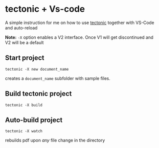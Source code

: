 # tectonic + Vs-code

A simple instruction for me on how to use [tectonic](https://github.com/tectonic-typesetting/tectonic) together with VS-Code and auto-reload

**Note:** `-X` option enables a V2 interface. Once V1 will get discontinued and V2 will be a default

## Start project
```
tectonic -X new document_name
```
creates a `document_name` subfolder with sample files.

## Build tectonic project
```
tectonic -X build
```

## Auto-build project
```
tectonic -X watch
```
rebuilds pdf upon _any_ file change in the directory
